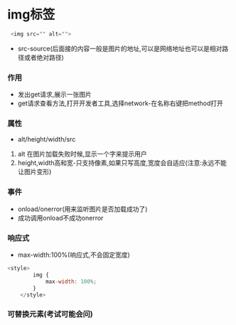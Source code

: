 # img标签
```javascript
 <img src="" alt="">
```
* src-source(后面接的内容一般是图片的地址,可以是网络地址也可以是相对路径或者绝对路径)
### 作用
* 发出get请求,展示一张图片
* get请求查看方法,打开开发者工具,选择network-在名称右键把method打开
### 属性
* alt/height/width/src
1. alt 在图片加载失败时候,显示一个字来提示用户
2. height,width高和宽-只支持像素,如果只写高度,宽度会自适应(注意:永远不能让图片变形)
### 事件
* onload/onerror(用来监听图片是否加载成功了)
* 成功调用onload不成功onerror
### 响应式
* max-width:100%(响应式,不会固定宽度)
```javascript
<style>
        img {
            max-width: 100%;
        }
    </style>
```
### 可替换元素(考试可能会问)